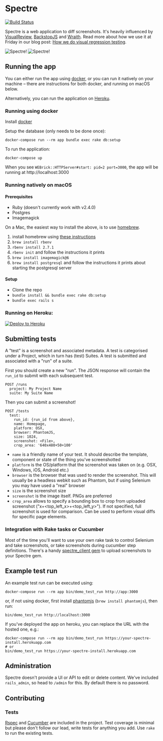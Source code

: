 # Spectre

[![Build Status](https://travis-ci.org/wearefriday/spectre.svg?branch=master)](https://travis-ci.org/wearefriday/spectre)

Spectre is a web application to diff screenshots. It's heavily influenced by [VisualReview](https://github.com/xebia/VisualReview), [BackstopJS](https://github.com/garris/BackstopJS) and [Wraith](https://github.com/BBC-News/wraith). Read more about how we use it at Friday in our blog post: [How we do visual regression testing](https://medium.com/friday-people/how-we-do-visual-regression-testing-af63fa8b8eb1).

![Spectre!](spectre_screenshot_1.png)
![Spectre!](spectre_screenshot_2.png)

## Running the app

You can either run the app using [docker](https://www.docker.com), or you can run it natively on your machine – there are instructions for both docker,
and running on macOS below.

Alternatively, you can run the application on [Heroku](https://www.heroku.com/).

### Running using docker

Install [docker](https://www.docker.com/products/docker)

Setup the database (only needs to be done once):

    docker-compose run --rm app bundle exec rake db:setup

To run the application:

    docker-compose up

When you see `WEBrick::HTTPServer#start: pid=2 port=3000`, the app will be running at http://localhost:3000

### Running natively on macOS

#### Prerequisites

* Ruby (doesn't currently work with v2.4.0)
* Postgres
* Imagemagick

On a Mac, the easiest way to install the above, is to use [homebrew](http://brew.sh/).

1. install homebrew using [these instructions](http://brew.sh/)
1. `brew install rbenv`
1. `rbenv install 2.7.1`
1. `rbenv init` and follow the instructions it prints
1. `brew install imagemagick@6`
1. `brew install postgresql` and follow the instructions it prints about starting the postgresql server

#### Setup

* Clone the repo
* `bundle install && bundle exec rake db:setup`
* `bundle exec rails s`

### Running on Heroku:

[![Deploy to Heroku](https://www.herokucdn.com/deploy/button.svg)](https://heroku.com/deploy)

## Submitting tests

A "test" is a screenshot and associated metadata. A test is categorised under a Project, which in turn has (test) Suites. A test is submitted and associated with a "run" of a suite.

First you should create a new "run". The JSON response will contain the `run_id` to submit with each subsequent test.

    POST /runs
      project: My Project Name
      suite: My Suite Name

Then you can submit a screenshot!

    POST /tests
      test:
        run_id: {run_id from above},
        name: Homepage,
        platform: OSX,
        browser: PhantomJS,
        size: 1024,
        screenshot: <File>,
        crop_area: '640x480+50+100'

* `name` is a friendly name of your test. It should describe the template, component or state of the thing you've screenshotted
* `platform` is the OS/platform that the screenshot was taken on (e.g. OSX, Windows, iOS, Android etc.)
* `browser` is the browser that was used to render the screenshot. This will usually be a headless webkit such as Phantom, but if using Selenium you may have used a "real" browser
* `size` is the screenshot size
* `screenshot` is the image itself. PNGs are preferred
* `crop_area` allows to specify a bounding box to crop from uploaded screenshot ("<width>x<height>+<top_left_x>+<top_left_y>"). If not specified, full screenshot is used for comparison. Can be used to perform visual diffs for specific page elements.

### Integration with Rake tasks or Cucumber

Most of the time you'll want to use your own rake task to control Selenium and take screenshots, or take screenshots during cucumber step definitions. There's a handy [spectre_client gem](https://github.com/wearefriday/spectre_client) to upload screenshots to your Spectre gem.

## Example test run

An example test run can be executed using:

    docker-compose run --rm app bin/demo_test_run http://app:3000

or, if not using docker, first install [phantomjs](http://phantomjs.org/) (`brew install phantomjs`), then run:

    bin/demo_test_run http://localhost:3000

If you've deployed the app on heroku, you can replace the URL with the hosted one, e.g.:

    docker-compose run --rm app bin/demo_test_run https://your-spectre-install.herokuapp.com
    # or
    bin/demo_test_run https://your-spectre-install.herokuapp.com

## Administration

Spectre doesn't provide a UI or API to edit or delete content. We've included `rails_admin`, so head to `/admin` for this. By default there is no password.

## Contributing

### Tests

[Rspec](http://rspec.info/) and [Cucumber](https://cucumber.io) are included in the project.
Test coverage is minimal but please don't follow our lead, write tests for anything you add. Use `rake` to run the existing tests.
